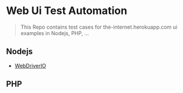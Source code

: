 
# Web Ui Test Automation

> This Repo contains test cases for the-internet.herokuapp.com ui examples in Nodejs, PHP, ...


## Nodejs


* [WebDriverIO](/tests/Nodejs/WebDriverIO/)


## PHP

